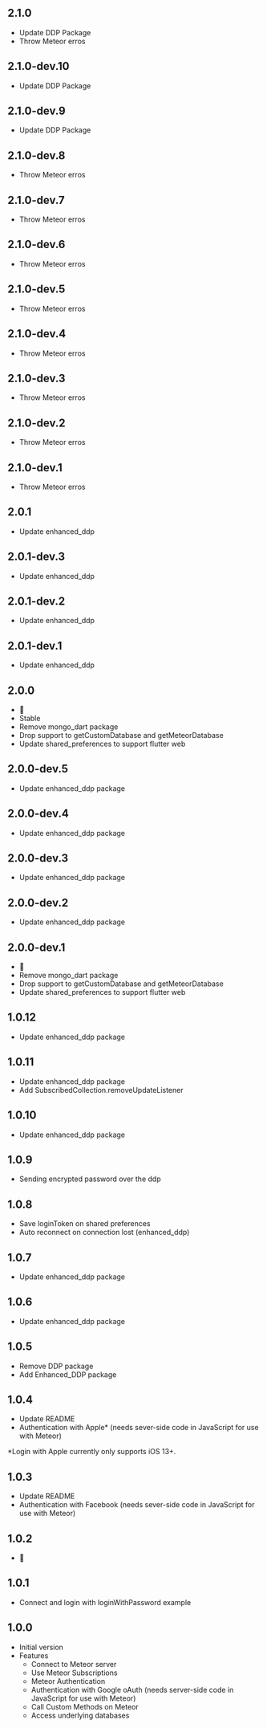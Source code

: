 ## 2.1.0
- Update DDP Package
- Throw Meteor erros

## 2.1.0-dev.10
- Update DDP Package

## 2.1.0-dev.9
- Update DDP Package

## 2.1.0-dev.8
- Throw Meteor erros

## 2.1.0-dev.7
- Throw Meteor erros

## 2.1.0-dev.6
- Throw Meteor erros

## 2.1.0-dev.5
- Throw Meteor erros

## 2.1.0-dev.4
- Throw Meteor erros

## 2.1.0-dev.3
- Throw Meteor erros

## 2.1.0-dev.2
- Throw Meteor erros

## 2.1.0-dev.1
- Throw Meteor erros

## 2.0.1
- Update enhanced_ddp

## 2.0.1-dev.3
- Update enhanced_ddp

## 2.0.1-dev.2
- Update enhanced_ddp
  
## 2.0.1-dev.1
- Update enhanced_ddp

## 2.0.0
 - 🚀
 - Stable
 - Remove mongo_dart package
 - Drop support to getCustomDatabase and getMeteorDatabase
 - Update shared_preferences to support flutter web

## 2.0.0-dev.5
 - Update enhanced_ddp package
  
## 2.0.0-dev.4
 - Update enhanced_ddp package

## 2.0.0-dev.3
 - Update enhanced_ddp package
  
## 2.0.0-dev.2
 - Update enhanced_ddp package

## 2.0.0-dev.1
 - 🚀
 - Remove mongo_dart package
 - Drop support to getCustomDatabase and getMeteorDatabase
 - Update shared_preferences to support flutter web

## 1.0.12
  - Update enhanced_ddp package

## 1.0.11
  - Update enhanced_ddp package
  - Add SubscribedCollection.removeUpdateListener
  
## 1.0.10
  - Update enhanced_ddp package
  
## 1.0.9
  - Sending encrypted password over the ddp

## 1.0.8
  - Save loginToken on shared preferences
  - Auto reconnect on connection lost (enhanced_ddp)

## 1.0.7
  - Update enhanced_ddp package
  
## 1.0.6
  - Update enhanced_ddp package

## 1.0.5
  - Remove DDP package
  - Add Enhanced_DDP package

## 1.0.4
  - Update README
  - Authentication with Apple* (needs sever-side code in JavaScript for use with Meteor)
  
  *Login with Apple currently only supports iOS 13+.
  
## 1.0.3
  - Update README
  - Authentication with Facebook (needs sever-side code in JavaScript for use with Meteor)
 
## 1.0.2
  - 🚀

## 1.0.1
  - Connect and login with loginWithPassword example


## 1.0.0

- Initial version
- Features
  - Connect to Meteor server
  - Use Meteor Subscriptions
  - Meteor Authentication
  - Authentication with Google oAuth (needs server-side code in JavaScript for use with Meteor)
  - Call Custom Methods on Meteor
  - Access underlying databases
